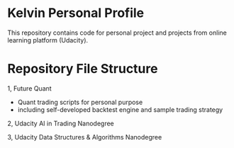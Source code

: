 # Kelvin Personal Profile
This repository contains code for personal project and projects from online learning platform (Udacity). 

# Repository File Structure

1, Future Quant
  - Quant trading scripts for personal purpose 
  - including self-developed backtest engine and sample trading strategy
  
2, Udacity AI in Trading Nanodegree

3, Udacity Data Structures & Algorithms Nanodegree
